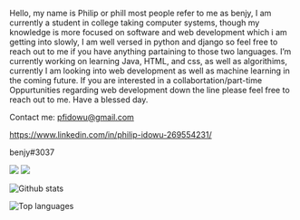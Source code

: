 Hello, my name is Philip or phill most people refer to me as benjy, I am currently a student in college taking computer systems, though my knowledge is more focused on software and web development which i am getting into slowly, I am well versed in python and django so feel free to reach out to me if you have anything partaining to those two languages. I’m currently working on learning Java, HTML, and css, as well as algorithims, currently I am looking into web development as well as machine learning in the coming future. If you are interested in a collabortation/part-time Oppurtunities regarding web development down the line please feel free to reach out to me. Have a blessed day.

Contact me:
pfidowu@gmail.com

https://www.linkedin.com/in/philip-idowu-269554231/

benjy#3037

<img src="https://img.shields.io/badge/-Python-3776AB?logo=python&logoColor=fff">
<img src="https://img.shields.io/badge/-Django-092E20?logo=django&logoColor=fff">

![Github stats](https://github-readme-stats.vercel.app/api?username=benjysboxers&count_private=true&show_icons=true&theme=radical)

![Top languages](https://github-readme-stats.vercel.app/api/top-langs/?username=BENJYSBOXERS&show_icons=true&theme=radical)
